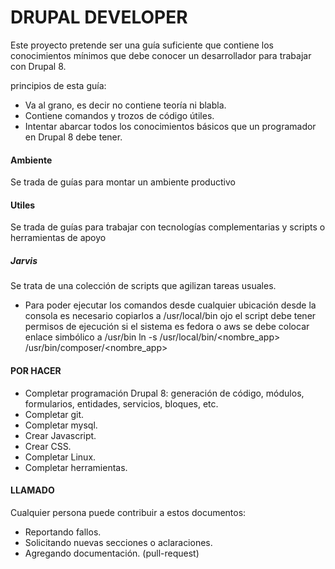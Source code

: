 DRUPAL DEVELOPER
=================
Este proyecto pretende ser una guía suficiente que contiene los conocimientos mínimos que debe conocer un desarrollador para trabajar con Drupal 8.

principios de esta guía:

* Va al grano, es decir no contiene teoría ni blabla.
* Contiene comandos y trozos de código útiles.
* Intentar abarcar todos los conocimientos básicos que un programador en Drupal 8 debe tener.

#### Ambiente
Se trada de guías para montar un ambiente productivo

#### Utiles
Se trada de guías para trabajar con tecnologías complementarias y scripts o herramientas de apoyo

##### Jarvis
Se trata de una colección de scripts que agilizan tareas usuales.
* Para poder ejecutar los comandos desde cualquier ubicación desde la consola es necesario copiarlos a /usr/local/bin
ojo el script debe tener permisos de ejecución
si el sistema es fedora o aws se debe colocar enlace simbólico a /usr/bin
ln -s /usr/local/bin/<nombre_app> /usr/bin/composer/<nombre_app>

#### POR HACER

* Completar programación Drupal 8: generación de código, módulos, formularios, entidades, servicios, bloques, etc.
* Completar git.
* Completar mysql.
* Crear Javascript.
* Crear CSS.
* Completar Linux.
* Completar herramientas.

#### LLAMADO
Cualquier persona puede contribuir a estos documentos:
* Reportando fallos.
* Solicitando nuevas secciones o aclaraciones.
* Agregando documentación. (pull-request)
